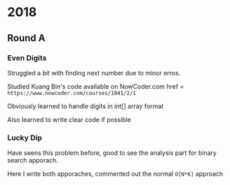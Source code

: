 # 2018
## Round A
### Even Digits

Struggled a bit with finding next number due to minor erros.

Studied Kuang Bin's code available on NowCoder.com href = `https://www.nowcoder.com/courses/1041/2/1`

Obviously learned to handle digits in int[] array format

Also learned to write clear code if possible

### Lucky Dip

Have seens this problem before, good to see the analysis part for binary search apporach.

Here I write both apporaches, commented out the normal `O[N*K]` approach